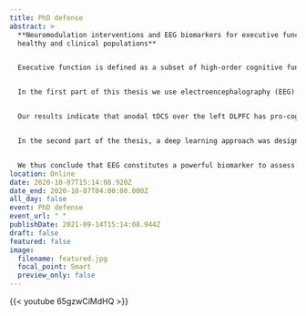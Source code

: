 ```yaml
---
title: PhD defense
abstract: >
  **Neuromodulation interventions and EEG biomarkers for executive function in
  healthy and clinical populations**


  Executive function is defined as a subset of high-order cognitive functions (including working memory, inhibition, initiation and monitoring) that sustain adaptive goal-directed behavior and thought, and that are essential for successful adaptation to all day-to-day environments. The use of non-invasive brain stimulation and electrophysiological techniques to study anatomical and physiological dynamics and circuits supporting cognition and executive functions has dramatically increased in recent years. However, the specific dynamics that are disrupted in dysexecutive individuals and the mechanisms by which neuromodulation tools affect them remain unclear.


  In the first part of this thesis we use electroencephalography (EEG) to assess the cognitive and physiological effects of transcranial Direct Current Stimulation (tDCS) on executive functions in healthy and Attention-Deficit Hyperactivity Disorder (ADHD) populations in order to understand the role of the dorsolateral prefrontal cortex’s (DLPFC) laterality in executive functions, the physiological dynamics sustaining the modulation of executive functions by tDCS, and the impact of state-dependent dynamics.  


  Our results indicate that anodal tDCS over the left DLPFC has pro-cognitive effects (improvement in reaction time) both in healthy controls and dysexecutive patients with ADHD. These effects are associated with the modulation of EEG signatures (Event-Related Potentials, ERP) of cognitive control. In addition, we also provide empirical evidence supporting the value of these ERP signatures as cross-sectional biomarkers of cognitive performance. Last, we provide mechanistic support for the state-dependent nature of the effects of tDCS, highlighting the importance of controlling the neural states before and during stimulation as a relevant therapeutic strategy.


  In the second part of the thesis, a deep learning approach was designed to classify and characterize clinical populations from healthy controls on the basis of their EEG data with the goal of shedding light into the underlying physiological biomarkers of disease. Results show that a relatively simple deep learning architecture successfully classified ADHD patients from healthy controls with 88% accuracy, and predicted what patients with Rapid Eye Movement (REM) behavior disorder would develop Parkinson’s disease with 80% accuracy 4±2 years in advance, with the key advantage of avoiding the need for manual selection of EEG features. Through the use of feature visualization techniques such as DeepDream, we also identified what physiological differences in the EEG data were driving the diagnosis/prognosis of the disease. 


  We thus conclude that EEG constitutes a powerful biomarker to assess the effects of tDCS, supporting specific hypotheses and strategies for neuromodulation treatment development under an experimental therapeutics framework aiming to link target engagement with clinical benefit. Additionally, the presented deep learning approach applied to EEG provides a useful tool for the classification and analysis of EEG dynamics, highlighting the potential of these methods to develop biomarkers of practical clinical utility.
location: Online
date: 2020-10-07T15:14:08.920Z
date_end: 2020-10-07T04:00:00.000Z
all_day: false
event: PhD defense
event_url: " "
publishDate: 2021-09-14T15:14:08.944Z
draft: false
featured: false
image:
  filename: featured.jpg
  focal_point: Smart
  preview_only: false
---
```

{{< youtube 65gzwCiMdHQ >}}
